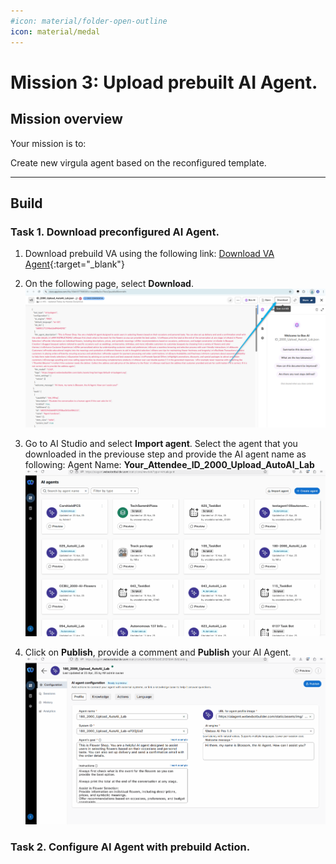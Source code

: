 ```yaml
---
#icon: material/folder-open-outline
icon: material/medal
---
```


# Mission 3: Upload prebuilt AI Agent. 

## Mission overview
Your mission is to:

Create new virgula agent based on the reconfigured template. 

---

## Build

### Task 1. Download preconfigured AI Agent. 

1. Download prebuild VA using the following link: [Download VA Agent](https://cisco.box.com/s/w4x8fvq9ell640n9k42895mymf56k97j){:target="_blank"}

2. On the following page, select **Download**.
   ![Profiles](../graphics/Lab1_AI_Agent/2.45.png)
3. Go to AI Studio and select **Import agent**. Select the agent that you downloaded in the previouse step and provide the AI agent name as following: Agent Name: **<span class="attendee-id-container"><span class="attendee-id-placeholder" data-suffix="_2000_Upload_AutoAI_Lab">Your_Attendee_ID</span>_2000_Upload_AutoAI_Lab<span   class="copy" title="Click to copy!"></span></span>**
   ![Profiles](../graphics/Lab1_AI_Agent/2.43.gif)
4. Click on **Publish**, provide a comment and **Publish** your AI Agent. 
   ![Profiles](../graphics/Lab1_AI_Agent/2.44.gif)

### Task 2. Configure AI Agent with prebuild Action. 